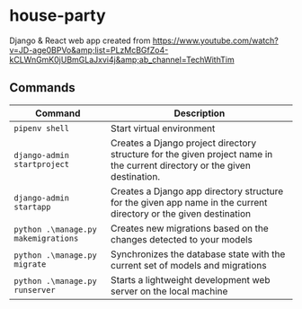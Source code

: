 # house-party
Django &amp; React web app created from https://www.youtube.com/watch?v=JD-age0BPVo&amp;list=PLzMcBGfZo4-kCLWnGmK0jUBmGLaJxvi4j&amp;ab_channel=TechWithTim

## Commands

| Command                             | Description                                                                                                                |
|-------------------------------------|----------------------------------------------------------------------------------------------------------------------------|
| `pipenv shell`                      | Start virtual environment                                                                                                  |
| `django-admin startproject`         | Creates a Django project directory structure for the given project name in the current directory or the given destination. |
| `django-admin startapp`             | Creates a Django app directory structure for the given app name in the current directory or the given destination          |
| `python .\manage.py makemigrations` | Creates new migrations based on the changes detected to your models                                                        |
| `python .\manage.py migrate`        | Synchronizes the database state with the current set of models and migrations                                              |
| `python .\manage.py runserver`      | Starts a lightweight development web server on the local machine                                                           |